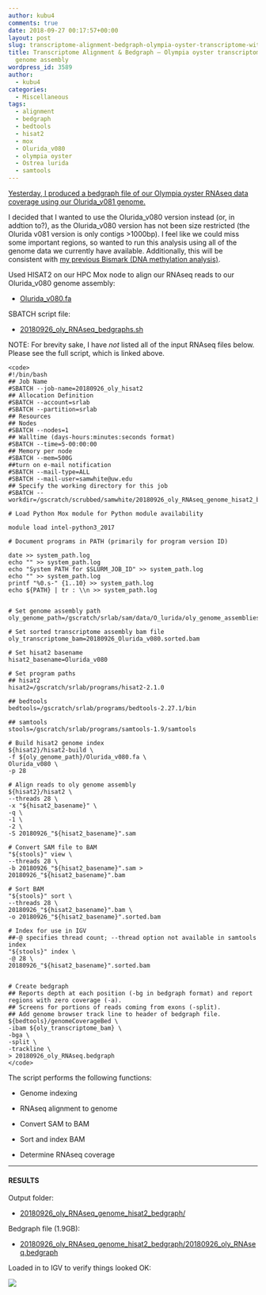 ```yaml
---
author: kubu4
comments: true
date: 2018-09-27 00:17:57+00:00
layout: post
slug: transcriptome-alignment-bedgraph-olympia-oyster-transcriptome-with-olurida_v080-genome-assembly
title: Transcriptome Alignment & Bedgraph – Olympia oyster transcriptome with Olurida_v080
  genome assembly
wordpress_id: 3589
author:
  - kubu4
categories:
  - Miscellaneous
tags:
  - alignment
  - bedgraph
  - bedtools
  - hisat2
  - mox
  - Olurida_v080
  - olympia oyster
  - Ostrea lurida
  - samtools
---
```


[Yesterday, I produced a bedgraph file of our Olympia oyster RNAseq data coverage using our Olurida_v081 genome.](2018/09/26/bedgraph-olympia-oyster-transcriptome-with-olurida_v081-genome-assembly.html)

I decided that I wanted to use the Olurida_v080 version instead (or, in addtion to?), as the Olurida_v080 version has not been size restricted (the Olurida v081 version is only contigs >1000bp). I feel like we could miss some important regions, so wanted to run this analysis using all of the genome data we currently have available. Additionally, this will be consistent with [my previous Bismark (DNA methylation analysis)](2018/09/13/dna-methylation-analysis-olympia-oyster-whole-genome-bsseq-bismark-pipeline-comparison.html).

Used HISAT2 on our HPC Mox node to align our RNAseq reads to our Olurida_v080 genome assembly:





  * [Olurida_v080.fa](https://owl.fish.washington.edu/halfshell/genomic-databank/Olurida_v080.fa)



SBATCH script file:



  * [20180926_oly_RNAseq_bedgraphs.sh](https://owl.fish.washington.edu/Athaliana/20180926_oly_RNAseq_genome_hisat2_bedgraph.sh)



NOTE: For brevity sake, I have _not_ listed all of the input RNAseq files below. Please see the full script, which is linked above.


    
    <code>
    #!/bin/bash
    ## Job Name
    #SBATCH --job-name=20180926_oly_hisat2
    ## Allocation Definition 
    #SBATCH --account=srlab
    #SBATCH --partition=srlab
    ## Resources
    ## Nodes
    #SBATCH --nodes=1
    ## Walltime (days-hours:minutes:seconds format)
    #SBATCH --time=5-00:00:00
    ## Memory per node
    #SBATCH --mem=500G
    ##turn on e-mail notification
    #SBATCH --mail-type=ALL
    #SBATCH --mail-user=samwhite@uw.edu
    ## Specify the working directory for this job
    #SBATCH --workdir=/gscratch/scrubbed/samwhite/20180926_oly_RNAseq_genome_hisat2_bedgraph
    
    # Load Python Mox module for Python module availability
    
    module load intel-python3_2017
    
    # Document programs in PATH (primarily for program version ID)
    
    date >> system_path.log
    echo "" >> system_path.log
    echo "System PATH for $SLURM_JOB_ID" >> system_path.log
    echo "" >> system_path.log
    printf "%0.s-" {1..10} >> system_path.log
    echo ${PATH} | tr : \\n >> system_path.log
    
    
    # Set genome assembly path
    oly_genome_path=/gscratch/srlab/sam/data/O_lurida/oly_genome_assemblies
    
    # Set sorted transcriptome assembly bam file
    oly_transcriptome_bam=20180926_Olurida_v080.sorted.bam
    
    # Set hisat2 basename
    hisat2_basename=Olurida_v080
    
    # Set program paths
    ## hisat2
    hisat2=/gscratch/srlab/programs/hisat2-2.1.0
    
    ## bedtools
    bedtools=/gscratch/srlab/programs/bedtools-2.27.1/bin
    
    ## samtools
    stools=/gscratch/srlab/programs/samtools-1.9/samtools
    
    # Build hisat2 genome index
    ${hisat2}/hisat2-build \
    -f ${oly_genome_path}/Olurida_v080.fa \
    Olurida_v080 \
    -p 28
    
    # Align reads to oly genome assembly
    ${hisat2}/hisat2 \
    --threads 28 \
    -x "${hisat2_basename}" \
    -q \
    -1 \
    -2 \
    -S 20180926_"${hisat2_basename}".sam
    
    # Convert SAM file to BAM
    "${stools}" view \
    --threads 28 \
    -b 20180926_"${hisat2_basename}".sam > 20180926_"${hisat2_basename}".bam
    
    # Sort BAM
    "${stools}" sort \
    --threads 28 \
    20180926_"${hisat2_basename}".bam \
    -o 20180926_"${hisat2_basename}".sorted.bam
    
    # Index for use in IGV
    ##-@ specifies thread count; --thread option not available in samtools index
    "${stools}" index \
    -@ 28 \
    20180926_"${hisat2_basename}".sorted.bam
    
    
    # Create bedgraph
    ## Reports depth at each position (-bg in bedgraph format) and report regions with zero coverage (-a).
    ## Screens for portions of reads coming from exons (-split).
    ## Add genome browser track line to header of bedgraph file.
    ${bedtools}/genomeCoverageBed \
    -ibam ${oly_transcriptome_bam} \
    -bga \
    -split \
    -trackline \
    > 20180926_oly_RNAseq.bedgraph
    </code>



The script performs the following functions:





  * Genome indexing


  * RNAseq alignment to genome


  * Convert SAM to BAM


  * Sort and index BAM


  * Determine RNAseq coverage





* * *





#### RESULTS



Output folder:





  * [20180926_oly_RNAseq_genome_hisat2_bedgraph/](https://owl.fish.washington.edu/Athaliana/20180926_oly_RNAseq_genome_hisat2_bedgraph)



Bedgraph file (1.9GB):



  * [20180926_oly_RNAseq_genome_hisat2_bedgraph/20180926_oly_RNAseq.bedgraph](https://owl.fish.washington.edu/Athaliana/20180926_oly_RNAseq_genome_hisat2_bedgraph/20180926_oly_RNAseq.bedgraph)



Loaded in to IGV to verify things looked OK:

![](https://owl.fish.washington.edu/Athaliana/20180926_oly_RNAseq_coverage_Oluridav080_IGV.png)
